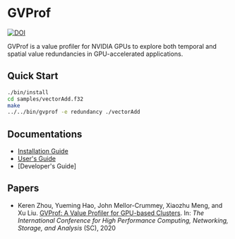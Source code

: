 # GVProf

[![DOI](https://zenodo.org/badge/194196140.svg)](https://zenodo.org/badge/latestdoi/194196140)

GVProf is a value profiler for NVIDIA GPUs to explore both temporal and spatial value redundancies in GPU-accelerated applications.

## Quick Start

```bash
./bin/install
cd samples/vectorAdd.f32
make
../../bin/gvprof -e redundancy ./vectorAdd
```

## Documentations

- [Installation Guide](https://github.com/Jokeren/GVProf/blob/master/INSTALL.md)
- [User's Guide](https://github.com/Jokeren/GVProf/blob/master/MANUAL.md)
- [Developer's Guide]

## Papers

- Keren Zhou, Yueming Hao, John Mellor-Crummey, Xiaozhu Meng, and Xu Liu. [GVProf: A Value Profiler for GPU-based Clusters](https://sc20.supercomputing.org/presentation/?sess=sess164&id=pap359#038;id=pap359). In: *The International Conference for High Performance Computing, Networking, Storage, and Analysis* (SC), 2020
